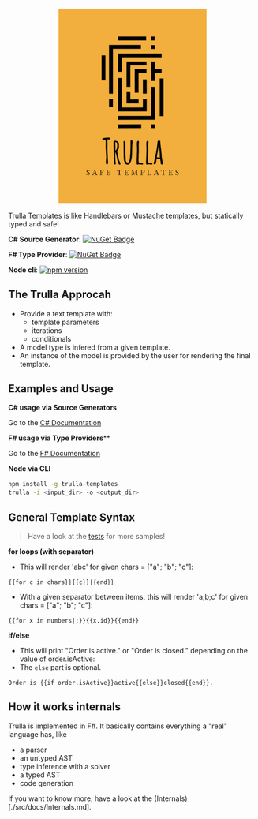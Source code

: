 
<p align="center">
    <img src='./artwork/Original Logo.png' alt='logo' width='300' />
</p>

Trulla Templates is like Handlebars or Mustache templates, but statically typed and safe!

**C# Source Generator**: [![NuGet Badge](http://img.shields.io/nuget/v/Trulla.svg?style=flat)](https://www.nuget.org/packages/Trulla)

**F# Type Provider**: [![NuGet Badge](http://img.shields.io/nuget/v/Trulla.SourceGenerator.svg?style=flat)](https://www.nuget.org/packages/Trulla.SourceGenerator)

**Node cli**: [![npm version](https://badge.fury.io/js/trulla-templates.svg)](https://badge.fury.io/js/trulla-templates)

The Trulla Approcah
---

* Provide a text template with:
  * template parameters
  * iterations
  * conditionals
* A model type is infered from a given template.
* An instance of the model is provided by the user for rendering the final template.


Examples and Usage
---

**C# usage via Source Generators**

Go to the [C# Documentation](./src/docs/SourceGenerator.md)

**F# usage via Type Providers****

Go to the [F# Documentation](./src/docs/TypeProvider.md)

**Node via CLI**

```bash
npm install -g trulla-templates
trulla -i <input_dir> -o <output_dir>
```


General Template Syntax
---

> Have a look at the [tests](./src/TypeProvider/Tests/RenderExamples.fs) for more samples!

**for loops (with separator)**

* This will render 'abc' for given chars = ["a"; "b"; "c"]:

```
{{for c in chars}}{{c}}{{end}}
```

* With a given separator between items, this will render 'a;b;c' for given chars = ["a"; "b"; "c"]:

```
{{for x in numbers|;}}{{x.id}}{{end}}
```

**if/else**

* This will print "Order is active." or "Order is closed." depending on the value of order.isActive:
* The `else` part is optional.

```
Order is {{if order.isActive}}active{{else}}closed{{end}}.
```


## How it works internals

Trulla is implemented in F#. It basically contains everything a "real" language has, like 

* a parser
* an untyped AST
* type inference with a solver
* a typed AST
* code generation

If you want to know more, have a look at the (Internals)[./src/docs/Internals.md].
